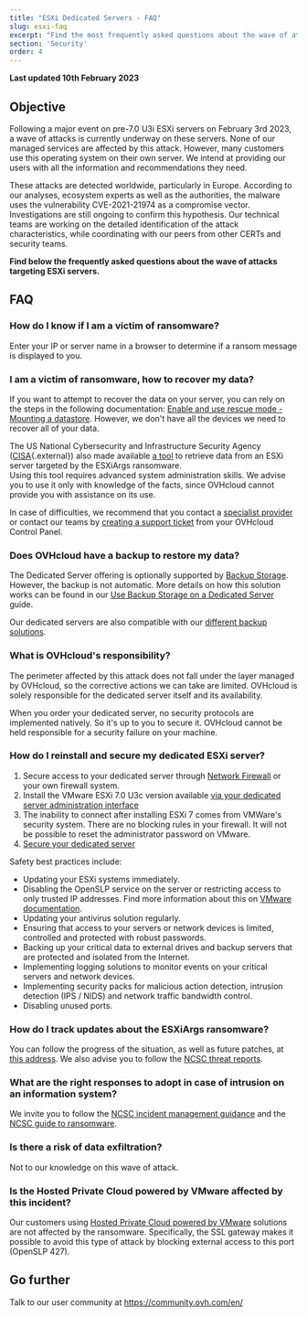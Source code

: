 ```yaml
---
title: "ESXi Dedicated Servers - FAQ"
slug: esxi-faq
excerpt: "Find the most frequently asked questions about the wave of attacks targeting ESXi servers"
section: 'Security'
order: 4
---
```


**Last updated 10th February 2023**

## Objective

Following a major event on pre-7.0 U3i ESXi servers on February 3rd 2023, a wave of attacks is currently underway on these servers.
None of our managed services are affected by this attack. However, many customers use this operating system on their own server.
We intend at providing our users with all the information and recommendations they need.

These attacks are detected worldwide, particularly in Europe. According to our analyses, ecosystem experts as well as the authorities, the malware uses the vulnerability CVE-2021-21974 as a compromise vector.
Investigations are still ongoing to confirm this hypothesis. Our technical teams are working on the detailed identification of the attack characteristics, while coordinating with our peers from other CERTs and security teams.

**Find below the frequently asked questions about the wave of attacks targeting ESXi servers.**

## FAQ

### How do I know if I am a victim of ransomware?

Enter your IP or server name in a browser to determine if a ransom message is displayed to you.

### I am a victim of ransomware, how to recover my data?

If you want to attempt to recover the data on your server, you can rely on the steps in the following documentation: [Enable and use rescue mode - Mounting a datastore](https://docs.ovh.com/gb/en/dedicated/ovh-rescue/#mounting-a-datastore).
However, we don't have all the devices we need to recover all of your data.

The US National Cybersecurity and Infrastructure Security Agency ([CISA](https://www.cisa.gov/uscert/ncas/current-activity/2023/02/07/cisa-releases-esxiargs-ransomware-recovery-script){.external}) also made available [a tool](https://github.com/cisagov/ESXiArgs-Recover) to retrieve data from an ESXi server targeted by the ESXiArgs ransomware.<br>
Using this tool requires advanced system administration skills. We advise you to use it only with knowledge of the facts, since OVHcloud cannot provide you with assistance on its use.

In case of difficulties, we recommend that you contact a [specialist provider](https://partner.ovhcloud.com/en-gb/directory/) or contact our teams by [creating a support ticket](https://www.ovh.com/manager/dedicated/#/support/tickets/new) from your OVHcloud Control Panel.

### Does OVHcloud have a backup to restore my data?

The Dedicated Server offering is optionally supported by [Backup Storage](https://www.ovhcloud.com/en-gb/bare-metal/backup-storage/). However, the backup is not automatic. More details on how this solution works can be found in our [Use Backup Storage on a Dedicated Server](https://docs.ovh.com/gb/en/dedicated/services-backup-storage/) guide.

Our dedicated servers are also compatible with our [different backup solutions](https://www.ovhcloud.com/en-gb/storage-solutions/).

### What is OVHcloud's responsibility?

The perimeter affected by this attack does not fall under the layer managed by OVHcloud, so the corrective actions we can take are limited. OVHcloud is solely responsible for the dedicated server itself and its availability.

When you order your dedicated server, no security protocols are implemented natively. So it's up to you to secure it. OVHcloud cannot be held responsible for a security failure on your machine.

### How do I reinstall and secure my dedicated ESXi server?

1. Secure access to your dedicated server through [Network Firewall](https://docs.ovh.com/gb/en/dedicated/firewall-network/) or your own firewall system.
2. Install the VMware ESXi 7.0 U3c version available [via your dedicated server administration interface](https://docs.ovh.com/gb/en/dedicated/getting-started-dedicated-server/#installing-or-reinstalling-your-dedicated-server)
3. The inability to connect after installing ESXi 7 comes from VMWare's security system. There are no blocking rules in your firewall. It will not be possible to reset the administrator password on VMware.
4. [Secure your dedicated server](https://docs.ovh.com/gb/en/dedicated/securing-a-dedicated-server/)

Safety best practices include:

- Updating your ESXi systems immediately.
- Disabling the OpenSLP service on the server or restricting access to only trusted IP addresses. Find more information about this on [VMware documentation](https://kb.vmware.com/s/article/76372).
- Updating your antivirus solution regularly.
- Ensuring that access to your servers or network devices is limited, controlled and protected with robust passwords.
- Backing up your critical data to external drives and backup servers that are protected and isolated from the Internet.
- Implementing logging solutions to monitor events on your critical servers and network devices.
- Implementing security packs for malicious action detection, intrusion detection (IPS / NIDS) and network traffic bandwidth control.
- Disabling unused ports.

### How do I track updates about the ESXiArgs ransomware?

You can follow the progress of the situation, as well as future patches, at [this address](https://blog.ovhcloud.com/ransomware-ciblant-vmware-esxi/).
We also advise you to follow the [NCSC threat reports](https://www.ncsc.gov.uk/section/keep-up-to-date/threat-reports?q=&defaultTypes=report&sort=date%2Bdesc).

### What are the right responses to adopt in case of intrusion on an information system?

We invite you to follow the [NCSC incident management guidance](https://www.ncsc.gov.uk/collection/incident-management) and the [NCSC guide to ransomware](https://www.ncsc.gov.uk/ransomware/home).

### Is there a risk of data exfiltration?

Not to our knowledge on this wave of attack.

### Is the Hosted Private Cloud powered by VMware affected by this incident?

Our customers using [Hosted Private Cloud powered by VMware](https://www.ovhcloud.com/en-gb/hosted-private-cloud/) solutions are not affected by the ransomware. Specifically, the SSL gateway makes it possible to avoid this type of attack by blocking external access to this port (OpenSLP 427).

## Go further

Talk to our user community at <https://community.ovh.com/en/>
